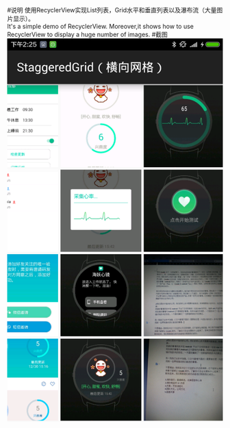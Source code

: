 #说明
    使用RecyclerView实现List列表，Grid水平和垂直列表以及瀑布流（大量图片显示）。   
    It's a simple demo of RecyclerView. Moreover,it shows how to use RecyclerView to display a huge number of images.
#截图
![img{540*980}](https://github.com/WJRye/RecyclerView/blob/master/Screenshots/Staggered（水平网格）.png)
